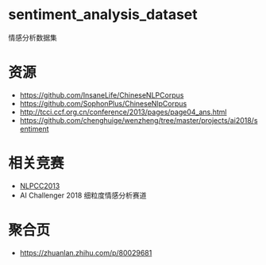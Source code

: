 # sentiment_analysis_dataset
情感分析数据集

# 资源
- https://github.com/InsaneLife/ChineseNLPCorpus
- https://github.com/SophonPlus/ChineseNlpCorpus
- http://tcci.ccf.org.cn/conference/2013/pages/page04_ans.html
- https://github.com/chenghuige/wenzheng/tree/master/projects/ai2018/sentiment

# 相关竞赛
- [NLPCC2013](http://tcci.ccf.org.cn/conference/2013/pages/page04_ans.html)
- AI Challenger 2018 细粒度情感分析赛道

# 聚合页
- https://zhuanlan.zhihu.com/p/80029681
